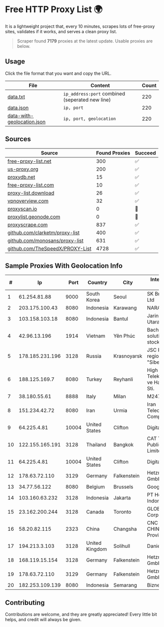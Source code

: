 
# Free HTTP Proxy List 🌍

It is a lightweight project that, every 10 minutes, scrapes lots of free-proxy sites, validates if it works, and serves a clean proxy list.


> Scraper found **7179** proxies at the latest update. Usable proxies are below.

## Usage

Click the file format that you want and copy the URL.


|File|Content|Count|
|----|-------|-----|
|[data.txt](https://raw.githubusercontent.com/themiralay/Proxy-List-World/master/data.txt)|`ip_address:port` combined (seperated new line)|220|
|[data.json](https://raw.githubusercontent.com/themiralay/Proxy-List-World/master/data.json)|`ip, port`|220|
|[data-with-geolocation.json](https://raw.githubusercontent.com/themiralay/Proxy-List-World/master/data-with-geolocation.json)|`ip, port, geolocation`|220|

## Sources

|Source|Found Proxies|Succeed|
|------|-------------|-------|
|[free-proxy-list.net](https://free-proxy-list.net)|300|✅|
|[us-proxy.org](https://www.us-proxy.org)|200|✅|
|[proxydb.net](http://proxydb.net)|15|✅|
|[free-proxy-list.com](https://free-proxy-list.com/?page=&port=&type%5B%5D=http&type%5B%5D=https&up_time=0&search=Search)|10|✅|
|[proxy-list.download](https://www.proxy-list.download/HTTP)|26|✅|
|[vpnoverview.com](https://vpnoverview.com/privacy/anonymous-browsing/free-proxy-servers)|32|✅|
|[proxyscan.io](https://www.proxyscan.io)|0|🚫|
|[proxylist.geonode.com](https://proxylist.geonode.com/api/proxy-list?limit=300&page=1&sort_by=lastChecked&sort_type=desc&protocols=http,https)|0|🚫|
|[proxyscrape.com](https://api.proxyscrape.com/v2/?request=displayproxies&protocol=http&timeout=10000&country=all&ssl=all&anonymity=all)|837|✅|
|[github.com/clarketm/proxy-list](https://raw.githubusercontent.com/clarketm/proxy-list/master/proxy-list-raw.txt)|400|✅|
|[github.com/monosans/proxy-list](https://raw.githubusercontent.com/monosans/proxy-list/main/proxies/http.txt)|631|✅|
|[github.com/TheSpeedX/PROXY-List](https://raw.githubusercontent.com/TheSpeedX/PROXY-List/master/http.txt)|4728|✅|


## Sample Proxies With Geolocation Info

|#|Ip|Port|Country|City|Internet Service Provider|
|-|--|----|-------|----|-------------------------|
|1|61.254.81.88|9000|South Korea|Seoul|SK Broadband Co Ltd|
|2|203.175.100.43|8080|Indonesia|Karawang|NARANET|
|3|103.158.103.18|8080|Indonesia|Bantul|Jaringan Lintas Utara, PT|
|4|42.96.13.196|1914|Vietnam|Yên Phúc|Bach Kim Network solutions Join stock company|
|5|178.185.231.196|3128|Russia|Krasnoyarsk|JSC Rostelecom regional branch "Siberia"|
|6|188.125.169.7|8080|Turkey|Reyhanli|High Speed Telekomunikasyon ve Hab. Hiz. Ltd. Sti.|
|7|38.180.55.61|8888|Italy|Milan|M247 Europe SRL|
|8|151.234.42.72|8080|Iran|Urmia|Iran Telecommunication Company PJS|
|9|64.225.4.81|10004|United States|Clifton|DigitalOcean, LLC|
|10|122.155.165.191|3128|Thailand|Bangkok|CAT Telecom Public Company Limited|
|11|64.225.4.81|10004|United States|Clifton|DigitalOcean, LLC|
|12|178.63.72.110|3129|Germany|Falkenstein|Hetzner Online GmbH|
|13|34.77.56.122|8080|Belgium|Brussels|Google LLC|
|14|103.160.63.232|3128|Indonesia|Jakarta|PT Herza Digital Indonesia|
|15|23.162.200.244|3128|Canada|Toronto|GLOBALTELEHOST Corp.|
|16|58.20.82.115|2323|China|Changsha|CNC Group CHINA169 Hunan Province Network|
|17|194.213.3.103|3128|United Kingdom|Solihull|Daniel Jackson|
|18|168.119.15.154|3128|Germany|Falkenstein|Hetzner Online GmbH|
|19|178.63.72.110|3129|Germany|Falkenstein|Hetzner Online GmbH|
|20|182.253.109.139|8080|Indonesia|Semarang|Biznet Metronet|



## Contributing

Contributions are welcome, and they are greatly appreciated! Every
little bit helps, and credit will always be given.

